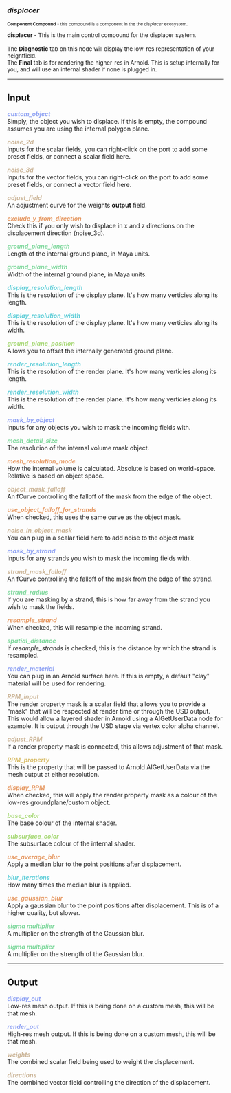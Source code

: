 ### ***displacer***
<font size = 1>**Component Compound** - this compound is a component in the the *displacer* ecosystem.<br /><br /></font>
<font size = 2>**displacer** - This is the main control compound for the displacer system.<br /><br />The **Diagnostic** tab on this node will display the low-res representation of your heightfield.<br />The **Final** tab is for rendering the higher-res in Arnold. This is setup internally for you, and will use an internal shader if none is plugged in.</font><br />

***
## Input
<span style="color:#90A3F4">***custom_object***</span>
<br />Simply, the object you wish to displace.  If this is empty, the compound assumes you are using the internal polygon plane.

<span style="color:#CCB699">***noise_2d***</span>
<br />Inputs for the scalar fields, you can right-click on the port to add some preset fields, or connect a scalar field here.

<span style="color:#CCB699">***noise_3d***</span>
<br />Inputs for the vector fields, you can right-click on the port to add some preset fields, or connect a vector field here.

<span style="color:#CCB699">***adjust_field***</span>
<br />An adjustment curve for the weights **output** field.

<span style="color:#E69963">***exclude_y_from_direction***</span>
<br />Check this if you only wish to displace in x and z directions on the displacement direction (noise_3d).

<span style="color:#82D99F">***ground_plane_length***</span>
<br />Length of the internal ground plane, in Maya units.

<span style="color:#82D99F">***ground_plane_width***</span>
<br />Width of the internal ground plane, in Maya units.

<span style="color:#62CFD9">***display_resolution_length***</span>
<br />This is the resolution of the display plane.  It's how many verticies along its length.

<span style="color:#62CFD9">***display_resolution_width***</span>
<br />This is the resolution of the display plane.  It's how many verticies along its width.

<span style="color:#A8D977">***ground_plane_position***</span>
<br />Allows you to offset the internally generated ground plane.

<span style="color:#62CFD9">***render_resolution_length***</span>
<br />This is the resolution of the render plane.  It's how many verticies along its length.

<span style="color:#62CFD9">***render_resolution_width***</span>
<br />This is the resolution of the render plane.  It's how many verticies along its width.

<span style="color:#90A3F4">***mask_by_object***</span>
<br />Inputs for any objects you wish to mask the incoming fields with.

<span style="color:#82D99F">***mesh_detail_size***</span>
<br />The resolution of the internal volume mask object.

<span style="color:#E69963">***mesh_resolution_mode***</span>
<br />How the internal volume is calculated.  Absolute is based on world-space. Relative is based on object space.

<span style="color:#CCB699">***object_mask_falloff***</span>
<br />An fCurve controlling the falloff of the mask from the edge of the object.

<span style="color:#E69963">***use_object_falloff_for_strands***</span>
<br />When checked, this uses the same curve as the object mask.

<span style="color:#CCB699">***noise_in_object_mask***</span>
<br />You can plug in a scalar field here to add noise to the object mask

<span style="color:#90A3F4">***mask_by_strand***</span>
<br />Inputs for any strands you wish to mask the incoming fields with.

<span style="color:#CCB699">***strand_mask_falloff***</span>
<br />An fCurve controlling the falloff of the mask from the edge of the strand.

<span style="color:#82D99F">***strand_radius***</span>
<br />If you are masking by a strand, this is how far away from the strand you wish to mask the fields.

<span style="color:#E69963">***resample_strand***</span>
<br />When checked, this will resample the incoming strand.

<span style="color:#82D99F">***spatial_distance***</span>
<br />If *resample_strands* is checked, this is the distance by which the strand is resampled.

<span style="color:#90A3F4">***render_material***</span>
<br />You can plug in an Arnold surface here.  If this is empty, a default "clay" material will be used for rendering.

<span style="color:#CCB699">***RPM_input***</span>
<br />The render property mask is a scalar field that allows you to provide a "mask" that will be respected at render time or through the USD output.  This would allow a layered shader in Arnold using a AIGetUserData node for example.  It is output through the USD stage via vertex color alpha channel. 

<span style="color:#CCB699">***adjust_RPM***</span>
<br />If a render property mask is connected, this allows adjustment of that mask.

<span style="color:#D9BE6C">***RPM_property***</span>
<br />This is the property that will be passed to Arnold AIGetUserData via the mesh output at either resolution.

<span style="color:#E69963">***display_RPM***</span>
<br />When checked, this will apply the render property mask as a colour of the low-res groundplane/custom object.

<span style="color:#A8D977">***base_color***</span>
<br />The base colour of the internal shader.

<span style="color:#A8D977">***subsurface_color***</span>
<br />The subsurface colour of the internal shader.

<span style="color:#E69963">***use_average_blur***</span>
<br />Apply a median blur to the point positions after displacement.

<span style="color:#62CFD9">***blur_iterations***</span>
<br />How many times the median blur is applied.

<span style="color:#E69963">***use_gaussian_blur***</span>
<br />Apply a gaussian blur to the point positions after displacement. This is of a higher quality, but slower.

<span style="color:#82D99F">***sigma multiplier***</span>
<br />A multiplier on the strength of the Gaussian blur.

<span style="color:#82D99F">***sigma multiplier***</span>
<br />A multiplier on the strength of the Gaussian blur.



***
## Output
<span style="color:#90A3F4">***display_out***</span>
<br />Low-res mesh output.  If this is being done on a custom mesh, this will be that mesh.

<span style="color:#90A3F4">***render_out***</span>
<br />High-res mesh output.  If this is being done on a custom mesh, this will be that mesh.

<span style="color:#CCB699">***weights***</span>
<br />The combined scalar field being used to weight the displacement.

<span style="color:#CCB699">***directions***</span>
<br />The combined vector field controlling the direction of the displacement.




